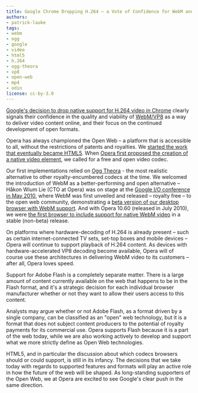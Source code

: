 ```yaml
---
title: Google Chrome Dropping H.264 — a Vote of Confidence for WebM and Open Web Technologies
authors:
- patrick-lauke
tags:
- webm
- ogg
- google
- video
- html5
- h.264
- ogg-theora
- vp8
- open-web
- mp4
- odin
license: cc-by-3.0
---
```


<p><a href="http://blog.chromium.org/2011/01/html-video-codec-support-in-chrome.html">Google&#39;s decision to drop native support for H.264 video in Chrome</a> clearly signals their confidence in the quality and viability of <a href="http://webmproject.org">WebM/VP8</a> as a way to deliver video content online, and their focus on the continued development of open formats.</p>
<p>Opera has always championed the Open Web – a platform that is accessible to all, without the restrictions of patents and royalties. We <a href="http://dev.w3.org/html5/spec/introduction.html#history-1">started the work that eventually became HTML5</a>. When <a href="http://people.opera.com/howcome/2007/video/">Opera first proposed the creation of a native video element</a>, we called for a free and open video codec.</p>
<p>Our first implementations relied on <a href="http://www.theora.org/">Ogg Theora</a> - the most realistic alternative to other royalty-encumbered codecs at the time. We welcomed the introduction of WebM as a better-performing and open alternative – Håkon Wium Lie (CTO at Opera) was on stage at the <a href="http://www.google.com/events/io/2010">Google I/O conference in May 2010</a>, where WebM was first unveiled and released – royalty free – to the open web community, demonstrating a <a href="http://labs.opera.com/news/2010/05/19/">beta version of our desktop browser with WebM support</a>. And with Opera 10.60 (released in July 2010), we were <a href="https://dev.opera.com/articles/view/opera-supports-webm-video/">the first browser to include support for native WebM video</a> in a stable (non-beta) release.</p>
<p>On platforms where hardware-decoding of H.264 is already present – such as certain internet-connected TV sets, set-top boxes and mobile devices – Opera will continue to support playback of H.264 content. As devices with hardware-accelerated VP8 decoding become available, Opera will of course use these architectures in delivering WebM video to its customers – after all, Opera loves speed.</p>
<p>Support for Adobe Flash is a completely separate matter. There is a large amount of content currently available on the web that happens to be in the Flash format, and it&#39;s a strategic decision for each individual browser manufacturer whether or not they want to allow their users access to this content.</p>
<p>Analysts may argue whether or not Adobe Flash, as a format driven by a single company, can be classified as an &quot;open&quot; web technology, but it is a format that does not subject content producers to the potential of royalty payments for its commercial use. Opera supports Flash because it is a part of the web today, while we are also working actively to develop and support what we more strictly define as Open Web technologies.</p>
<p>HTML5, and in particular the discussion about which codecs browsers should or could support, is still in its infancy. The decisions that we take today with regards to supported features and formats will play an active role in how the future of the web will be shaped. As long-standing supporters of the Open Web, we at Opera are excited to see Google&#39;s clear push in the same direction.</p>
